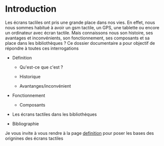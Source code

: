 #  Introduction 

Les écrans tacliles ont pris une grande place dans nos vies. En effet, nous nous sommes habitué à avoir un gsm tactile, un GPS, une tablette ou encore un ordinateur avec écran tactile. Mais connaissons nous son histoire, ses avantages et inconvénients, son fonctionnement, ses composants et sa place dans les bibliothèques ? Ce dossier documentaire a pour objectif de répondre à toutes ces interrogations 

* Définition
    
    * Qu'est-ce que c'est ?
    
    * Historique
    
    * Avantanges/inconvénient

* Fonctionnement
  
  * Composants

* Les écrans tactiles dans les bibliothèques

* Bibliographie



Je vous invite à vous rendre à la page [definition](definition.md) pour poser les bases des orignines des écrans tactiles
   
